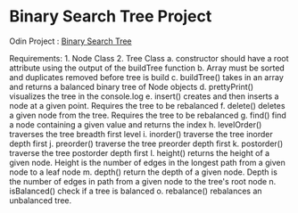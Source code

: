# Binary Search Tree Project 
Odin Project : [Binary Search Tree](https://www.theodinproject.com/lessons/javascript-binary-search-trees)

Requirements:
    1. Node Class
    2. Tree Class
        a. constructor should have a root attribute using the output of the buildTree function
        b. Array must be sorted and duplicates removed before tree is build
        c. buildTree() takes in an array and returns a balanced binary tree of Node objects
        d. prettyPrint() visualizes the tree in the console.log
        e. insert() creates and then inserts a node at a given point. Requires the tree to be rebalanced
        f. delete() deletes a given node from the tree. Requires the tree to be rebalanced
        g. find() find a node containing a given value and returns the index
        h. levelOrder() traverses the tree breadth first level
        i. inorder() traverse the tree inorder depth first 
        j. preorder() traverse the tree preorder depth first 
        k. postorder() traverse the tree postorder depth first 
        l. height() returns the height of a given node. Height is the number of edges in the longest path from a given node to a leaf node
        m. depth() return the depth of a given node. Depth is the number of edges in path from a given node to the tree's root node
        n. isBalanced() check if a tree is balanced
        o. rebalance() rebalances an unbalanced tree. 
